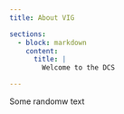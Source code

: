 ```yaml
---
title: About VIG

sections:
  - block: markdown
    content:
      title: |
        Welcome to the DCS

---
```


Some randomw text